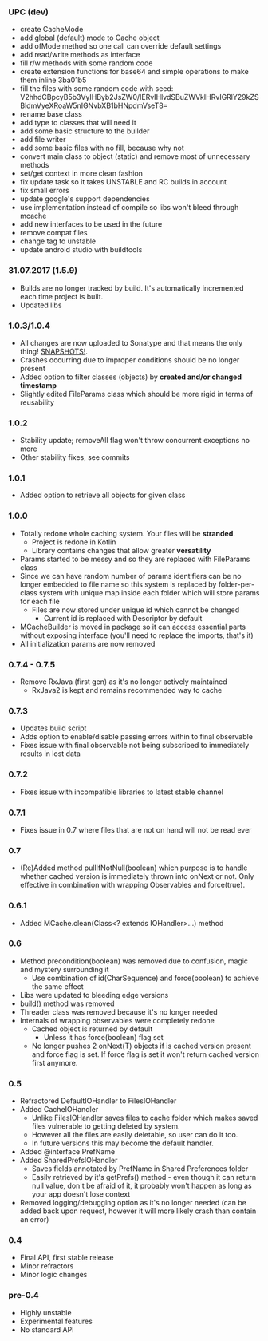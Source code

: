 ### UPC (dev)
* create CacheMode
* add global (default) mode to Cache object
* add ofMode method so one call can override default settings
* add read/write methods as interface
* fill r/w methods with some random code
* create extension functions for base64 and simple operations to make them inline
3ba01b5
* fill the files with some random code with seed: V2hhdCBpcyB5b3VyIHByb2JsZW0/IERvIHlvdSBuZWVkIHRvIGRlY29kZSBldmVyeXRoaW5nIGNvbXB1bHNpdmVseT8=
* rename base class
* add type to classes that will need it
* add some basic structure to the builder
* add file writer
* add some basic files with no fill, because why not
* convert main class to object (static) and remove most of unnecessary methods
* set/get context in more clean fashion
* fix update task so it takes UNSTABLE and RC builds in account
* fix small errors
* update google's support dependencies
* use implementation instead of compile so libs won't bleed through mcache
* add new interfaces to be used in the future
* remove compat files
* change tag to unstable
* update android studio with buildtools

### 31.07.2017 (1.5.9)
* Builds are no longer tracked by build. It's automatically incremented each time project is built.
* Updated libs

### 1.0.3/1.0.4
* All changes are now uploaded to Sonatype and that means the only thing! [SNAPSHOTS!](https://oss.sonatype.org/content/repositories/snapshots/wiki/depasquale/mcache/).
* Crashes occurring due to improper conditions should be no longer present
* Added option to filter classes (objects) by **created and/or changed timestamp**
* Slightly edited FileParams class which should be more rigid in terms of reusability

### 1.0.2
* Stability update; removeAll flag won't throw concurrent exceptions no more
* Other stability fixes, see commits

### 1.0.1
* Added option to retrieve all objects for given class

### 1.0.0
* Totally redone whole caching system. Your files will be **stranded**.
  * Project is redone in Kotlin
  * Library contains changes that allow greater **versatility**
* Params started to be messy and so they are replaced with FileParams class
* Since we can have random number of params identifiers can be no longer embedded to file name so this system is replaced by folder-per-class system with unique map inside each folder which will store params for each file
  * Files are now stored under unique id which cannot be changed
    * Current id is replaced with Descriptor by default
* MCacheBuilder is moved in package so it can access essential parts without exposing interface (you'll need to replace the imports, that's it)
* All initialization params are now removed

### 0.7.4 - 0.7.5
* Remove RxJava (first gen) as it's no longer actively maintained 
  * RxJava2 is kept and remains recommended way to cache

### 0.7.3
* Updates build script
* Adds option to enable/disable passing errors within to final observable
* Fixes issue with final observable not being subscribed to immediately results in lost data

### 0.7.2
* Fixes issue with incompatible libraries to latest stable channel

### 0.7.1
* Fixes issue in 0.7 where files that are not on hand will not be read ever

### 0.7
* (Re)Added method pullIfNotNull(boolean) which purpose is to handle whether cached version is immediately thrown into onNext or not. Only effective in combination with wrapping Observables and force(true).

### 0.6.1
* Added MCache.clean(Class<? extends IOHandler>...) method

### 0.6
* Method precondition(boolean) was removed due to confusion, magic and mystery surrounding it
  * Use combination of id(CharSequence) and force(boolean) to achieve the same effect
* Libs were updated to bleeding edge versions
* build() method was removed
* Threader class was removed because it's no longer needed
* Internals of wrapping observables were completely redone
  * Cached object is returned by default
    * Unless it has force(boolean) flag set
  * No longer pushes 2 onNext(T) objects if is cached version present and force flag is set. If force flag is set it won't return cached version first anymore.

### 0.5
* Refractored DefaultIOHandler to FilesIOHandler
* Added CacheIOHandler
  * Unlike FilesIOHandler saves files to cache folder which makes saved files vulnerable to getting deleted by system.
  * However all the files are easily deletable, so user can do it too.
  * In future versions this may become the default handler.
* Added @interface PrefName
* Added SharedPrefsIOHandler
  * Saves fields annotated by PrefName in Shared Preferences folder
  * Easily retrieved by it's getPrefs() method - even though it can return null value, don't be afraid of it, it probably won't happen as long as your app doesn't lose context
* Removed logging/debugging option as it's no longer needed (can be added back upon request, however it will more likely crash than contain an error)

### 0.4
* Final API, first stable release
* Minor refractors
* Minor logic changes

### pre-0.4
* Highly unstable
* Experimental features
* No standard API